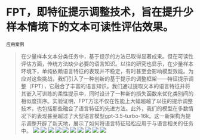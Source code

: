 # FPT，即特征提示调整技术，旨在提升少样本情境下的文本可读性评估效果。
`应用案例`
> 在少量样本文本分类任务中，基于提示的方法已取得显著成果。但在可读性评估方面，传统方法缺少必要的语言知识。以往的研究也显示，在少量样本环境下，单纯依赖语言特征的表现并不稳定，有时甚至会影响模型效能。为应对这些挑战，我们引入了一种创新的基于提示的调整框架——特征提示调整（FPT），它融合了丰富的语言知识。我们通过提取文本的语言特征并将其嵌入可训练的柔性提示中，同时设计了一种新的损失函数来优化类别间的相似度排序。实验证明，FPT方法不仅在性能上大幅超越了以往的提示调整技术，也包括那些融合了语言特征的先进方法。此外，我们的模型在多数情况下的表现甚至超过了大型语言模型gpt-3.5-turbo-16k。这一新架构为提示调整开辟了新天地，展示了如何将语言特征轻松应用于与语言相关的任务中。
![](https://raw.githubusercontent.com/HuggingAGI/HuggingArxiv/main/paper_images/2404.02772/figure1.png)
![](https://raw.githubusercontent.com/HuggingAGI/HuggingArxiv/main/paper_images/2404.02772/figure2.png)
![](https://raw.githubusercontent.com/HuggingAGI/HuggingArxiv/main/paper_images/2404.02772/figure3.png)
![](https://raw.githubusercontent.com/HuggingAGI/HuggingArxiv/main/paper_images/2404.02772/LLM_prompt.png)
![](https://raw.githubusercontent.com/HuggingAGI/HuggingArxiv/main/paper_images/2404.02772/x1.png)
![](https://raw.githubusercontent.com/HuggingAGI/HuggingArxiv/main/paper_images/2404.02772/x2.png)
![](https://raw.githubusercontent.com/HuggingAGI/HuggingArxiv/main/paper_images/2404.02772/blank.jpg)
![](https://raw.githubusercontent.com/HuggingAGI/HuggingArxiv/main/paper_images/2404.02772/x3.png)
![](https://raw.githubusercontent.com/HuggingAGI/HuggingArxiv/main/paper_images/2404.02772/x4.png)
![](https://raw.githubusercontent.com/HuggingAGI/HuggingArxiv/main/paper_images/2404.02772/colorBar.png)
